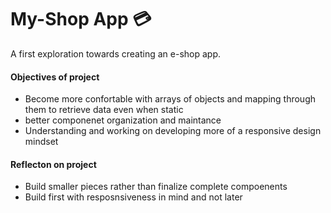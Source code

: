 # My-Shop App :credit_card:

A first exploration towards creating an e-shop app. 

#### Objectives of project
- Become more confortable with arrays of objects and mapping through them to retrieve data even when static
- better componenet organization and maintance
- Understanding and working on developing more of a responsive design mindset


#### Reflecton on project
- Build smaller pieces rather than finalize complete compoenents 
- Build first with resposnsiveness in mind and not later
